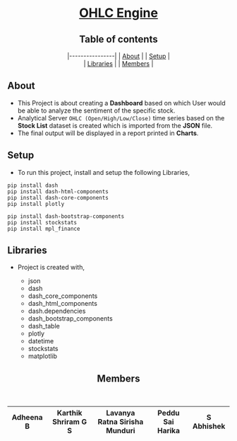 <div align = "center">

# [OHLC Engine](#)

	
## Table of contents
	
|----------------|
| [About](#About)  | 
| [Setup](#setup)  |  
| [Libraries](#Libraries) |
| [Members](#Members) | 
	
</div>



## About

- This Project is about creating a **Dashboard** based on which User would be able to analyze the sentiment of the specific 
stock. 
- Analytical Server `OHLC (Open/High/Low/Close)` time series based on the **Stock List** dataset is created which is imported from the **JSON** file.
- The final output will be displayed in a report printed in **Charts**. 
	
	
## Setup

- To run this project, install and setup the following Libraries,

```
pip install dash   
pip install dash-html-components                                         
pip install dash-core-components                                     
pip install plotly

pip install dash-bootstrap-components
pip install stockstats
pip install mpl_finance
```


## Libraries

- Project is created with,
		
	* json
	* dash
	* dash_core_components
	* dash_html_components
	* dash.dependencies
	* dash_bootstrap_components
	* dash_table
	* plotly
	* datetime
	* stockstats
	* matplotlib


<div align = "center">
	
## Members
	
</br>

| Adheena B | Karthik Shriram G S| Lavanya Ratna Sirisha Munduri | Peddu Sai Harika | S Abhishek |
|----------------|----------------|----------------|----------------|----------------|
	
</div>
